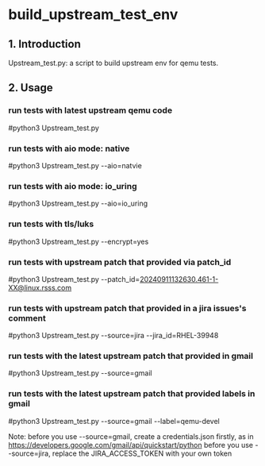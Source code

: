 # build_upstream_test_env
## 1. Introduction
Upstream_test.py: a script to build upstream env for qemu tests.

## 2. Usage
### run tests with latest upstream qemu code
#python3 Upstream_test.py

### run tests with aio mode: native
#python3 Upstream_test.py --aio=natvie

### run tests with aio mode: io_uring
#python3 Upstream_test.py --aio=io_uring

### run tests with tls/luks
#python3 Upstream_test.py --encrypt=yes

### run tests with upstream patch that provided via patch_id
#python3 Upstream_test.py --patch_id=20240911132630.461-1-XX@linux.rsss.com

### run tests with upstream patch that provided in a jira issues's comment
#python3 Upstream_test.py --source=jira --jira_id=RHEL-39948

### run tests with the latest upstream patch that provided in gmail
#python3 Upstream_test.py --source=gmail

### run tests with the latest upstream patch that provided labels in gmail
#python3 Upstream_test.py --source=gmail --label=qemu-devel

Note:
before you use --source=gmail, create a credentials.json firstly, as in https://developers.google.com/gmail/api/quickstart/python
before you use --source=jira, replace the JIRA_ACCESS_TOKEN with your own token
